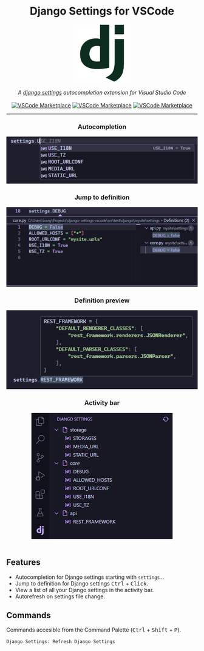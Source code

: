 <div align="center">
  <h1>Django Settings for VSCode</h1>
  <a href="https://marketplace.visualstudio.com/items?itemName=IvanArjona.django-settings">
      <img src="images/icon.png" width="150px" alt="VSCode Marketplace badge" />
  </a>
  <br>
  <br>
  <em>A <a href="https://docs.djangoproject.com/en/dev/topics/settings/">django settings</a> autocompletion extension for Visual Studio Code</em>
  <br>
  <br>
  <a href="https://marketplace.visualstudio.com/items?itemName=IvanArjona.django-settings"><img src="https://img.shields.io/visual-studio-marketplace/azure-devops/installs/total/IvanArjona.django-settings?color=%23007ACC&logo=Visual%20Studio%20Code&logoColor=%23007ACC&style=for-the-badge" alt="VSCode Marketplace" /></a>
  <a href="https://marketplace.visualstudio.com/items?itemName=IvanArjona.django-settings&ssr=false#review-details"><img src="https://img.shields.io/visual-studio-marketplace/stars/IvanArjona.django-settings?color=%23007ACC&logo=Visual%20Studio%20Code&logoColor=%23007ACC&style=for-the-badge" alt="VSCode Marketplace" /></a>
  <a href="https://github.com/IvanArjona/cloudflare-tunnel-vscode/blob/master/CHANGELOG.md"><img src="https://img.shields.io/visual-studio-marketplace/v/IvanArjona.django-settings?color=%23007ACC&logo=Visual%20Studio%20Code&logoColor=%23007ACC&style=for-the-badge" alt="VSCode Marketplace" /></a>
</div>

<hr>

<div align="center">
  <h3>Autocompletion</h3>
  <img src="images/completion.png">
</div>

<div align="center">
  <h3>Jump to definition</h3>
  <img src="images/definition.png">
</div>

<div align="center">
  <h3>Definition preview</h3>
  <img src="images/definition-preview.png">
</div>

<div align="center">
  <h3>Activity bar</h3>
  <img src="images/tree-view.png">
</div>

<br>

## Features

- Autocompletion for Django settings starting with `settings.`.
- Jump to definition for Django settings <kbd>Ctrl</kbd> + <kbd>Click</kbd>.
- View a list of all your Django settings in the activity bar.
- Autorefresh on settings file change.

## Commands

Commands accesible from the Command Palette (<kbd>Ctrl</kbd> + <kbd>Shift</kbd> + <kbd>P</kbd>).

```
Django Settings: Refresh Django Settings
```
